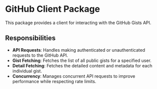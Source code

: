 # GitHub Client Package

This package provides a client for interacting with the GitHub Gists API.

## Responsibilities

-   **API Requests**: Handles making authenticated or unauthenticated requests to the GitHub API.
-   **Gist Fetching**: Fetches the list of all public gists for a specified user.
-   **Detail Fetching**: Fetches the detailed content and metadata for each individual gist.
-   **Concurrency**: Manages concurrent API requests to improve performance while respecting rate limits.
